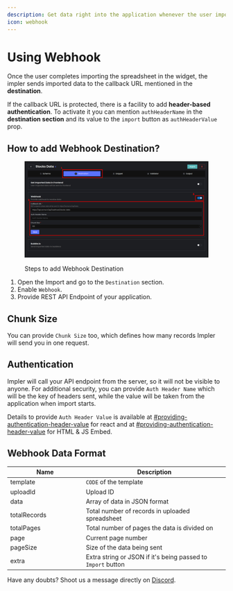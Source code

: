 ```yaml
---
description: Get data right into the application whenever the user imports the file
icon: webhook
---
```


# Using Webhook

Once the user completes importing the spreadsheet in the widget, the impler sends imported data to the callback URL mentioned in the **destination**.

If the callback URL is protected, there is a facility to add **header-based authentication**. To activate it you can mention `authHeaderName` in the **destination section** and its value to the `import` button as `authHeaderValue` prop.

## How to add Webhook Destination?

<figure><img src="../.gitbook/assets/image (41).png" alt=""><figcaption><p>Steps to add Webhook Destination</p></figcaption></figure>

1. Open the Import and go to the `Destination` section.
2. Enable `Webhook`.
3. Provide REST API  Endpoint of your application.

## Chunk Size

You can provide `Chunk Size` too, which defines how many records Impler will send you in one request.

## Authentication

Impler will call your API endpoint from the server, so it will not be visible to anyone. For additional security, you can provide `Auth Header Name` which will be the key of headers sent, while the value will be taken from the application when import starts.

Details to provide `Auth Header Value` is available at [#providing-authentication-header-value](../importer/react-embed.md#providing-authentication-header-value "mention") for react and at [#providing-authentication-header-value](../importer/html-js-embed.md#providing-authentication-header-value "mention") for HTML & JS Embed.

## Webhook Data Format

<table data-full-width="false"><thead><tr><th width="217.33333333333337">Name</th><th width="487">Description</th></tr></thead><tbody><tr><td>template</td><td><code>CODE</code> of the template</td></tr><tr><td>uploadId</td><td>Upload ID</td></tr><tr><td>data</td><td>Array of data in JSON format</td></tr><tr><td>totalRecords</td><td>Total number of records in uploaded spreadsheet</td></tr><tr><td>totalPages</td><td>Total number of pages the data is divided on</td></tr><tr><td>page</td><td>Current page number</td></tr><tr><td>pageSize</td><td>Size of the data being sent</td></tr><tr><td>extra</td><td>Extra string or JSON if it's being passed to <code>Import</code> button</td></tr></tbody></table>

Have any doubts? Shoot us a message directly on [Discord](https://discord.impler.io).
